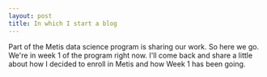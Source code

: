 ```yaml
---
layout: post
title: In which I start a blog
---
```


<div class="message">
  Part of the Metis data science program is sharing our work.
  So here we go.
  We're in week 1 of the program right now.  I'll come back and share a little about how I decided to enroll in Metis and how Week 1 has been going.
</div>
